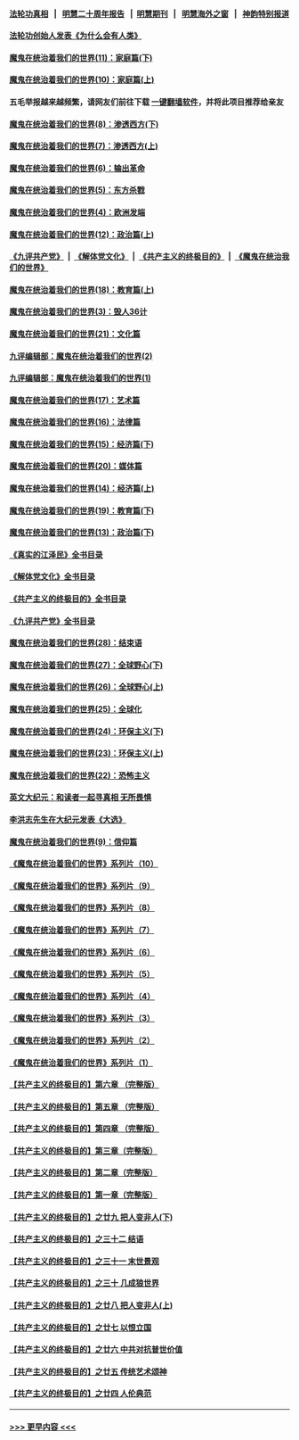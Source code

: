 #### [法轮功真相](https://github.com/gfw-breaker/truth/blob/master/README.md?t=0) &nbsp;&nbsp;|&nbsp;&nbsp; [明慧二十周年报告](https://github.com/gfw-breaker/mh-reports/blob/master/README.md?t=0) &nbsp;&nbsp;|&nbsp;&nbsp;[明慧期刊](https://github.com/gfw-breaker/mh-qikan) &nbsp;&nbsp;|&nbsp;&nbsp; [明慧海外之窗](https://github.com/gfw-breaker/mh-news/blob/master/README.md?t=0) &nbsp;&nbsp;|&nbsp;&nbsp; [神韵特别报道](https://github.com/gfw-breaker/mh-news/blob/master/shenyun.md?t=0)
#### [法轮功创始人发表《为什么会有人类》](../pages/nsc422/n13912117.md?t=02140344) 
#### [魔鬼在统治着我们的世界(11)：家庭篇(下)](../pages/nsc422/n10440961.md?t=02140344) 
#### [魔鬼在统治着我们的世界(10)：家庭篇(上)](../pages/nsc422/n10435448.md?t=02140344) 
#### 五毛举报越来越频繁，请网友们前往下载 [一键翻墙软件](https://github.com/gfw-breaker/ssr-accounts)，并将此项目推荐给亲友
#### [魔鬼在统治着我们的世界(8)：渗透西方(下)](../pages/nsc422/n10429603.md?t=02140344) 
#### [魔鬼在统治着我们的世界(7)：渗透西方(上)](../pages/nsc422/n10426013.md?t=02140344) 
#### [魔鬼在统治着我们的世界(6)：输出革命](../pages/nsc422/n10421536.md?t=02140344) 
#### [魔鬼在统治着我们的世界(5)：东方杀戮](../pages/nsc422/n10417707.md?t=02140344) 
#### [魔鬼在统治着我们的世界(4)：欧洲发端](../pages/nsc422/n10414890.md?t=02140344) 
#### [魔鬼在统治着我们的世界(12)：政治篇(上)](../pages/nsc422/n10444576.md?t=02140344) 
#### [《九评共产党》](https://github.com/begood0513/9ping.md/blob/master/README.md) &nbsp;|&nbsp; [《解体党文化》](../../../../jtdwh.md/blob/master/README.md)  &nbsp;|&nbsp; [《共产主义的终极目的》](../../../../gczydzjmd.md/blob/master/README.md) &nbsp;|&nbsp; [《魔鬼在统治我们的世界》](../../../../mgztzwmdsj.md/blob/master/README.md) 
#### [魔鬼在统治着我们的世界(18)：教育篇(上)](../pages/nsc422/n10526970.md?t=02140344) 
#### [魔鬼在统治着我们的世界(3)：毁人36计](../pages/nsc422/n10411583.md?t=02140344) 
#### [魔鬼在统治着我们的世界(21)：文化篇](../pages/nsc422/n10597706.md?t=02140344) 
#### [九评编辑部：魔鬼在统治着我们的世界(2)](../pages/nsc422/n10410036.md?t=02140344) 
#### [九评编辑部：魔鬼在统治着我们的世界(1)](../pages/nsc422/n10406825.md?t=02140344) 
#### [魔鬼在统治着我们的世界(17)：艺术篇](../pages/nsc422/n10499093.md?t=02140344) 
#### [魔鬼在统治着我们的世界(16)：法律篇](../pages/nsc422/n10485969.md?t=02140344) 
#### [魔鬼在统治着我们的世界(15)：经济篇(下)](../pages/nsc422/n10469975.md?t=02140344) 
#### [魔鬼在统治着我们的世界(20)：媒体篇](../pages/nsc422/n10586579.md?t=02140344) 
#### [魔鬼在统治着我们的世界(14)：经济篇(上)](../pages/nsc422/n10457370.md?t=02140344) 
#### [魔鬼在统治着我们的世界(19)：教育篇(下)](../pages/nsc422/n10564808.md?t=02140344) 
#### [魔鬼在统治着我们的世界(13)：政治篇(下)](../pages/nsc422/n10448270.md?t=02140344) 
#### [《真实的江泽民》全书目录](../pages/nsc422/n13721399.md?t=02140344) 
#### [《解体党文化》全书目录](../pages/nsc422/n13721157.md?t=02140344) 
#### [《共产主义的终极目的》全书目录](../pages/nsc422/n13721048.md?t=02140344) 
#### [《九评共产党》全书目录](../pages/nsc422/n13708085.md?t=02140344) 
#### [魔鬼在统治着我们的世界(28)：结束语](../pages/nsc422/n10936246.md?t=02140344) 
#### [魔鬼在统治着我们的世界(27)：全球野心(下)](../pages/nsc422/n10928319.md?t=02140344) 
#### [魔鬼在统治着我们的世界(26)：全球野心(上)](../pages/nsc422/n10900318.md?t=02140344) 
#### [魔鬼在统治着我们的世界(25)：全球化](../pages/nsc422/n10788205.md?t=02140344) 
#### [魔鬼在统治着我们的世界(24)：环保主义(下)](../pages/nsc422/n10695307.md?t=02140344) 
#### [魔鬼在统治着我们的世界(23)：环保主义(上)](../pages/nsc422/n10688613.md?t=02140344) 
#### [魔鬼在统治着我们的世界(22)：恐怖主义](../pages/nsc422/n10614727.md?t=02140344) 
#### [英文大纪元：和读者一起寻真相 无所畏惧](../pages/nsc422/n12542027.md?t=02140344) 
#### [李洪志先生在大纪元发表《大选》](../pages/nsc422/n12534746.md?t=02140344) 
#### [魔鬼在统治着我们的世界(9)：信仰篇](../pages/nsc422/n10432159.md?t=02140344) 
#### [《魔鬼在统治着我们的世界》系列片（10）](../pages/nsc422/n12292670.md?t=02140344) 
#### [《魔鬼在统治着我们的世界》系列片（9）](../pages/nsc422/n12290859.md?t=02140344) 
#### [《魔鬼在统治着我们的世界》系列片（8）](../pages/nsc422/n12287445.md?t=02140344) 
#### [《魔鬼在统治着我们的世界》系列片（7）](../pages/nsc422/n12283425.md?t=02140344) 
#### [《魔鬼在统治着我们的世界》系列片（6）](../pages/nsc422/n12282314.md?t=02140344) 
#### [《魔鬼在统治着我们的世界》系列片（5）](../pages/nsc422/n12281419.md?t=02140344) 
#### [《魔鬼在统治着我们的世界》系列片（4）](../pages/nsc422/n12274024.md?t=02140344) 
#### [《魔鬼在统治着我们的世界》系列片（3）](../pages/nsc422/n12271322.md?t=02140344) 
#### [《魔鬼在统治着我们的世界》系列片（2）](../pages/nsc422/n12269049.md?t=02140344) 
#### [《魔鬼在统治着我们的世界》系列片（1）](../pages/nsc422/n12267575.md?t=02140344) 
#### [【共产主义的终极目的】第六章 （完整版）](../pages/nsc422/n11428913.md?t=02140344) 
#### [【共产主义的终极目的】第五章 （完整版）](../pages/nsc422/n11428912.md?t=02140344) 
#### [【共产主义的终极目的】第四章 （完整版）](../pages/nsc422/n11428907.md?t=02140344) 
#### [【共产主义的终极目的】第三章（完整版）](../pages/nsc422/n11428848.md?t=02140344) 
#### [【共产主义的终极目的】第二章（完整版）](../pages/nsc422/n11428831.md?t=02140344) 
#### [【共产主义的终极目的】第一章（完整版）](../pages/nsc422/n11417651.md?t=02140344) 
#### [【共产主义的终极目的】之廿九 把人变非人(下)](../pages/nsc422/n11344140.md?t=02140344) 
#### [【共产主义的终极目的】之三十二 结语](../pages/nsc422/n11360535.md?t=02140344) 
#### [【共产主义的终极目的】之三十一 末世景观](../pages/nsc422/n11351129.md?t=02140344) 
#### [【共产主义的终极目的】之三十 几成狼世界](../pages/nsc422/n11348280.md?t=02140344) 
#### [【共产主义的终极目的】之廿八 把人变非人(上)](../pages/nsc422/n11340492.md?t=02140344) 
#### [【共产主义的终极目的】之廿七 以恨立国](../pages/nsc422/n11336944.md?t=02140344) 
#### [【共产主义的终极目的】之廿六 中共对抗普世价值](../pages/nsc422/n11324785.md?t=02140344) 
#### [【共产主义的终极目的】之廿五 传统艺术颂神](../pages/nsc422/n11296396.md?t=02140344) 
#### [【共产主义的终极目的】之廿四 人伦典范](../pages/nsc422/n11296397.md?t=02140344) 

----
#### [ >>> 更早内容 <<< ](../indexes/nsc422-earlier.md)
